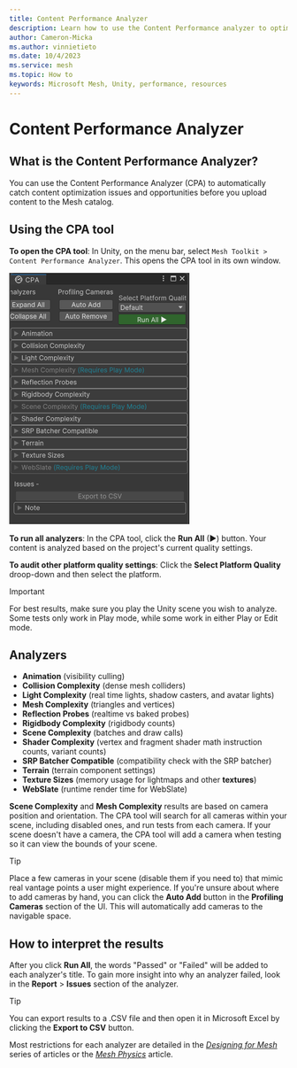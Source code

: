```yaml
---
title: Content Performance Analyzer
description: Learn how to use the Content Performance analyzer to optimize your Mesh experience.
author: Cameron-Micka
ms.author: vinnietieto
ms.date: 10/4/2023
ms.service: mesh
ms.topic: How to
keywords: Microsoft Mesh, Unity, performance, resources
---
```


# Content Performance Analyzer

## What is the Content Performance Analyzer?

You can use the Content Performance Analyzer (CPA) to automatically catch content optimization issues and opportunities before you upload content to the Mesh catalog.

## Using the CPA tool

**To open the CPA tool**:
In Unity, on the menu bar, select `Mesh Toolkit > Content Performance Analyzer`. This opens the CPA tool in its own window. 

![______](../../media/debug-and-optimize/002-cpa-window.png)

**To run all analyzers**: 
In the CPA tool, click the **Run All** (▶) button. Your content is analyzed based on the project's current quality settings.

**To audit other platform quality settings**:
Click the **Select Platform Quality** droop-down and then select the platform.

> [!IMPORTANT]
> For best results, make sure you play the Unity scene you wish to analyze. Some tests only work in Play mode, while some work in either Play or Edit mode.

## Analyzers

- __Animation__ (visibility culling)
- __Collision Complexity__ (dense mesh colliders)
- __Light Complexity__ (real time lights, shadow casters, and avatar lights)
- __Mesh Complexity__ (triangles and vertices)
- __Reflection Probes__ (realtime vs baked probes)
- __Rigidbody Complexity__ (rigidbody counts)
- __Scene Complexity__ (batches and draw calls)
- __Shader Complexity__ (vertex and fragment shader math instruction counts, variant counts)
- __SRP Batcher Compatible__ (compatibility check with the SRP batcher)
- __Terrain__ (terrain component settings)
- __Texture Sizes__ (memory usage for lightmaps and other **textures**)
- __WebSlate__ (runtime render time for WebSlate)

**Scene Complexity** and **Mesh Complexity** results are based on camera position and orientation. The CPA tool will search for all cameras within your scene, including disabled ones, and run tests from each camera. If your scene doesn't have a camera, the CPA tool will add a camera when testing so it can view the bounds of your scene.

> [!TIP]
> Place a few cameras in your scene (disable them if you need to) that mimic real vantage points a user might experience. If you're unsure about where to add cameras by hand, you can click the **Auto Add** button in the **Profiling Cameras** section of the UI. This will automatically add cameras to the navigable space.

## How to interpret the results

After you click **Run All**, the words "Passed" or "Failed" will be added to each analyzer's title. To gain more insight into why an analyzer failed, look in the **Report** > **Issues** section of the analyzer.

> [!TIP] 
> You can export results to a .CSV file and then open it in Microsoft Excel by clicking the **Export to CSV** button.

Most restrictions for each analyzer are detailed in the [*Designing for Mesh*](../design/overview.md) series of articles or the [*Mesh Physics*](../enhance-your-environment/physics-interactions.md) article.
